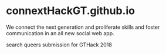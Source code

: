 # connextHackGT.github.io

We connect the next generation and proliferate skills and foster communication in an all new social web app.

search queers submission for GTHack 2018
